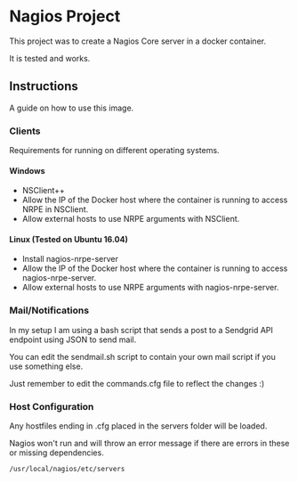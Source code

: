 # Nagios Project
This project was to create a Nagios Core server in a docker container.

It is tested and works.

## Instructions
A guide on how to use this image.

### Clients
Requirements for running on different operating systems.

#### Windows
- NSClient++
- Allow the IP of the Docker host where the container is running to access NRPE in NSClient.
- Allow external hosts to use NRPE arguments with NSClient.

#### Linux (Tested on Ubuntu 16.04)
- Install nagios-nrpe-server
- Allow the IP of the Docker host where the container is running to access nagios-nrpe-server.
- Allow external hosts to use NRPE arguments with nagios-nrpe-server.

### Mail/Notifications
In my setup I am using a bash script that sends a post to a Sendgrid API endpoint using JSON to send mail.

You can edit the sendmail.sh script to contain your own mail script if you use something else.

Just remember to edit the commands.cfg file to reflect the changes :)

### Host Configuration

Any hostfiles ending in .cfg placed in the servers folder will be loaded.

Nagios won't run and will throw an error message if there are errors in these or missing dependencies.

```
/usr/local/nagios/etc/servers
```
